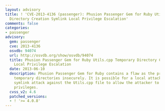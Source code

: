 ```yaml
---
layout: advisory
title: ! 'CVE-2013-4136 (passenger): Phusion Passenger Gem for Ruby Utils.cpp Temporary
  Directory Creation Symlink Local Privilege Escalation'
comments: false
categories:
- passenger
advisory:
  gem: passenger
  cve: 2013-4136
  osvdb: 94074
  url: http://osvdb.org/show/osvdb/94074
  title: Phusion Passenger Gem for Ruby Utils.cpp Temporary Directory Creation Symlink
    Local Privilege Escalation
  date: 2013-06-10
  description: Phusion Passenger Gem for Ruby contains a flaw as the program creates
    temporary directories insecurely. It is possible for a local attacker to use a
    symlink attack against the Utils.cpp file to allow the attacker to gain elevated
    privileges.
  cvss_v2: 4.6
  patched_versions:
  - ! '>= 4.0.8'
---
```

